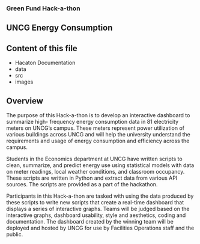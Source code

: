 ### Green Fund Hack-a-thon 
## UNCG Energy Consumption 
Content of this file 
----------------------
  * Hacaton Documentation
  * data
  * src
  * images 
  
Overview
----------------------

  The purpose of this Hack-a-thon is to develop an interactive dashboard to summarize high- frequency energy consumption data in 81 electricity meters on UNCG’s campus. These meters represent power utilization of various buildings across UNCG and will help the university understand the requirements and usage of energy consumption and efficiency across the campus.
  
  Students in the Economics department at UNCG have written scripts to clean, summarize, and predict energy use using statistical models with data on meter readings, local weather conditions, and classroom occupancy. These scripts are written in Python and extract data from various API sources. The scripts are provided as a part of the hackathon.
  
  Participants in this Hack-a-thon are tasked with using the data produced by these scripts to write new scripts that create a real-time dashboard that displays a series of interactive graphs. Teams will be judged based on the interactive graphs, dashboard usability, style and aesthetics, coding and documentation. The dashboard created by the winning team will be deployed and hosted by UNCG for use by Facilities Operations staff and the public.


 
